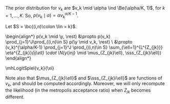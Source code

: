 The prior distribution for $v_k$ are $v_k \mid \alpha \ind \Be(\alpha/K, 1)$, for 
$k = 1,...,K$. So, $p(v_k \mid \alpha) = \alpha v_k^{\alpha/K-1}$. 

Let $S = \bc{(i,n)\colon \lin = k}$.

\begin{align*}
p(v_k \mid \y, \rest) &\propto p(v_k) \prod_{j=1}^J\prod_{(i,n)\in S} p(\y \mid v_k, \rest) \\
&\propto (v_k)^{\alpha/K-1} \prod_{j=1}^J \prod_{(i,n)\in S}
\sum_{\ell=1}^{L^{Z_{jk}}} \eta^{Z_{jk}}_{ij\ell} \cdot
\N(y_{inj} \mid \mus_{Z_{jk}\ell}, \sss_{Z_{jk}i\ell})
\end{align*}

\mhLogitSpiel{v_k}{\xi}

Note also that $\mus_{Z_{jk}\ell}$ and $\sss_{Z_{jk}i\ell}$ are functions of $v_k$,
and should be computed accordingly. Moreover, we will only recompute the
likelihood (in the metropolis acceptance ratio) when $Z_{jk}$ becomes
different.

